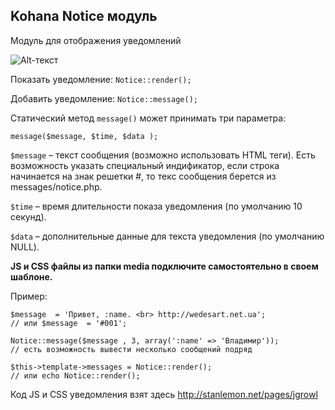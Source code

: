 Kohana Notice модуль 
------------

Модуль для отображения уведомлений

![Alt-текст](http://wedesart.net.ua/notice.jpg "Kohana Notice модуль")
 
Показать уведомление: `Notice::render();`

Добавить уведомление: `Notice::message();`

Статический метод `message()` может принимать три параметра:

    message($message, $time, $data );
    
`$message` – текст сообщения (возможно использовать HTML теги). Есть возможность указать специальный индификатор, если строка начинается на знак решетки  #, то текс сообщения берется из messages/notice.php.

`$time` – время длительности показа уведомления (по умолчанию 10 секунд).

`$data` – дополнительные данные для текста уведомления (по умолчанию NULL).

**JS и CSS файлы из папки media подключите самостоятельно в своем шаблоне.**

Пример:

    $message  = 'Привет, :name. <br> http://wedesart.net.ua';
    // или $message  = '#001';
    
    Notice::message($message , 3, array(':name' => 'Владимир'));
    // есть возможность вывести несколько сообщений подряд
    
    $this->template->messages = Notice::render();
    // или echo Notice::render();
    
Код JS и CSS уведомления взят здесь http://stanlemon.net/pages/jgrowl